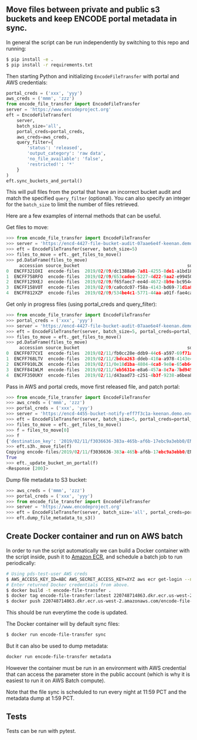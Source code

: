 ## Move files between private and public s3 buckets and keep ENCODE portal metadata in sync.

In general the script can be run independently by switching to this repo and running:

```bash
$ pip install -e .
$ pip install -r requirements.txt
```

Then starting Python and initializing `EncodeFileTransfer` with portal and AWS credentials:
```python
portal_creds = ('xxx', 'yyy')
aws_creds = ('mmm', 'zzz')
from encode_file_transfer import EncodeFileTransfer
server = 'https://www.encodeproject.org'
eft = EncodeFileTransfer(
    server,
    batch_size='all',
    portal_creds=portal_creds,
    aws_creds=aws_creds,
    query_filter={
        'status': 'released',
        'output_category': 'raw data',
        'no_file_available': 'false',
        'restricted!': '*'
    }
)
eft.sync_buckets_and_portal()
```

This will pull files from the portal that have an incorrect bucket audit and match the specified `query_filter` (optional). You can also specify an integer for the `batch_size` to limit the number of files retrieved.

Here are a few examples of internal methods that can be useful.

Get files to move:

```python
>>> from encode_file_transfer import EncodeFileTransfer
>>> server = 'https://encd-4427-file-bucket-audit-07aae6e4f-keenan.demo.encodedcc.org'
>>> eft = EncodeFileTransfer(server, batch_size=5)
>>> files_to_move = eft._get_files_to_move()
>>> pd.DataFrame(files_to_move)
     accession source_bucket                                         source_key     destination_bucket                                    destination_key
0  ENCFF321OXI  encode-files  2019/02/09/dc1388a0-7a81-4255-8de1-a1bd186208f...  encode-pds-public-dev  2019/02/09/dc1388a0-7a81-4255-8de1-a1bd186208f...
1  ENCFF758RFO  encode-files  2019/02/09/653cadee-5227-4d22-9aa2-e9945069617...  encode-pds-public-dev  2019/02/09/653cadee-5227-4d22-9aa2-e9945069617...
2  ENCFF129XEJ  encode-files  2019/02/09/f65faec7-ee4d-4672-8b9e-bc954ce3af1...  encode-pds-public-dev  2019/02/09/f65faec7-ee4d-4672-8b9e-bc954ce3af1...
3  ENCFF158VOT  encode-files  2019/02/09/ca0cdc07-f58a-4143-bd69-71d1a8b237b...  encode-pds-public-dev  2019/02/09/ca0cdc07-f58a-4143-bd69-71d1a8b237b...
4  ENCFF812XZP  encode-files  2019/02/09/534be4c1-5771-44aa-a01f-fae4ca910b9...  encode-pds-public-dev  2019/02/09/534be4c1-5771-44aa-a01f-fae4ca910b9...
```

Get only in progress files (using portal_creds and query_filter):

```python
>>> from encode_file_transfer import EncodeFileTransfer
>>> portal_creds = ('xxx', 'yyy')
>>> server = 'https://encd-4427-file-bucket-audit-07aae6e4f-keenan.demo.encodedcc.org'
>>> eft = EncodeFileTransfer(server, batch_size=5, portal_creds=portal_creds, query_filter={'status': 'in progress'})
>>> files_to_move = eft._get_files_to_move()
>>> pd.DataFrame(files_to_move)
     accession source_bucket                                         source_key      destination_bucket                                    destination_key
0  ENCFF077CVI  encode-files  2019/02/11/fb0cc28e-ddb9-44c6-a597-69f71a75d6a...  encode-pds-private-dev  2019/02/11/fb0cc28e-ddb9-44c6-a597-69f71a75d6a...
1  ENCFF768LTV  encode-files  2019/02/11/2bdca263-ddeb-410a-a978-4143e4e08dc...  encode-pds-private-dev  2019/02/11/2bdca263-ddeb-410a-a978-4143e4e08dc...
2  ENCFF910LZK  encode-files  2019/02/11/0e18d1ba-4804-4ca8-9e8e-65eb640b990...  encode-pds-private-dev  2019/02/11/0e18d1ba-4804-4ca8-9e8e-65eb640b990...
3  ENCFF841WLM  encode-files  2019/02/11/7eb5631e-e8a6-457a-8c7a-7bd94511cea...  encode-pds-private-dev  2019/02/11/7eb5631e-e8a6-457a-8c7a-7bd94511cea...
4  ENCFF350UKY  encode-files  2019/02/11/d43aad73-c251-4b3f-9238-a6bea8d2b66...  encode-pds-private-dev  2019/02/11/d43aad73-c251-4b3f-9238-a6bea8d2b66...
```

Pass in AWS and portal creds, move first released file, and patch portal:

```python
>>> from encode_file_transfer import EncodeFileTransfer
>>> aws_creds = ('mmm', 'zzz')
>>> portal_creds = ('xxx', 'yyy')
>>> server = 'https://encd-4455-bucket-notify-eff7f3c1a-keenan.demo.encodedcc.org'
>>> eft = EncodeFileTransfer(server, batch_size=5, portal_creds=portal_creds, aws_creds=aws_creds, query_filter={'status': 'released'})
>>> files_to_move = eft._get_files_to_move()
>>> f = files_to_move[0]
>>> f
{'destination_key': '2019/02/11/f3036636-383a-465b-af6b-17ebc9a3ebb0/ENCFF915PJP.bigBed', 'accession': 'ENCFF915PJP', 'destination_bucket': 'encode-pds-public-dev', 'source_key': '2019/02/11/f3036636-383a-465b-af6b-17ebc9a3ebb0/ENCFF915PJP.bigBed', 'source_bucket': 'encode-files'}
>>> eft.s3h._move_file(f)
Copying encode-files/2019/02/11/f3036636-383a-465b-af6b-17ebc9a3ebb0/ENCFF915PJP.bigBed to encode-pds-public-dev/2019/02/11/f3036636-383a-465b-af6b-17ebc9a3ebb0/ENCFF915PJP.bigBed
True
>>> eft._update_bucket_on_portal(f)
<Response [200]>
```

Dump file metadata to S3 bucket:

```python
>>> aws_creds = ('mmm', 'zzz')
>>> portal_creds = ('xxx', 'yyy')
>>> from encode_file_transfer import EncodeFileTransfer
>>> server = 'https://www.encodeproject.org'
>>> eft = EncodeFileTransfer(server, batch_size='all', portal_creds=portal_creds, aws_creds=aws_creds)
>>> eft.dump_file_metadata_to_s3()
```

## Create Docker container and run on AWS batch

In order to run the script automatically we can build a Docker container with the script inside, push it to [Amazon ECR](https://us-west-2.console.aws.amazon.com/ecr/repositories/encode-file-transfer/?region=us-west-2), and schedule a batch job to run periodically:

```bash
# Using pds-test-user AWS creds
$ AWS_ACCESS_KEY_ID=ABC AWS_SECRET_ACCESS_KEY=XYZ aws ecr get-login --no-include-email
# Enter returned Docker credentials from above.
$ docker build -t encode-file-transfer .
$ docker tag encode-file-transfer:latest 220748714863.dkr.ecr.us-west-2.amazonaws.com/encode-file-transfer:latest
$ docker push 220748714863.dkr.ecr.us-west-2.amazonaws.com/encode-file-transfer:latest
```

This should be run everytime the code is updated.

The Docker container will by default sync files:

```bash
$ docker run encode-file-transfer sync

```

But it can also be used to dump metadata:

```bash
docker run encode-file-transfer metadata
```

However the container must be run in an environment with AWS credential that can access the parameter store in the public account (which is why it is easiest to run it on AWS Batch compute).

Note that the file sync is scheduled to run every night at 11:59 PCT and the metadata dump at 1:59 PCT.

## Tests

Tests can be run with pytest.
